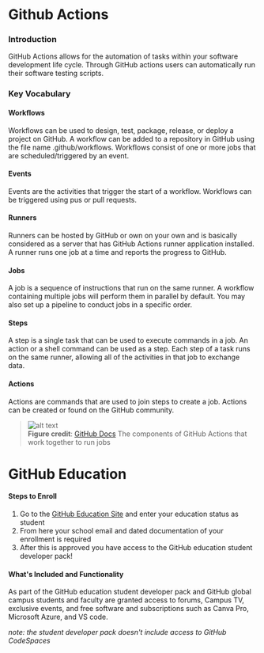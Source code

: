


 

# Github Actions

### Introduction

GitHub Actions allows for the automation of tasks within your software development life cycle. Through GitHub actions users can automatically run their software testing scripts. 

### Key Vocabulary

#### Workflows
Workflows can be used to design, test, package, release, or deploy a project on GitHub. A workflow can be added to a repository in GitHub using the file name .github/workflows. Workflows consist of one or more jobs that are scheduled/triggered by an event. 

#### Events
Events are the activities that trigger the start of a workflow. Workflows can be triggered using pus or pull requests. 

#### Runners
Runners can be hosted by GitHub or own on your own and is basically considered as a server that has GitHub Actions runner application installed. A runner runs one job at a time and reports the progress to GitHub. 

#### Jobs
A job is a sequence of instructions that run on the same runner. A workflow containing multiple jobs will perform them in parallel by default. You may also set up a pipeline to conduct jobs in a specific order. 

#### Steps
A step is a single task that can be used to execute commands in a job. An action or a shell command can be used as a step. Each step of a task runs on the same runner, allowing all of the activities in that job to exchange data.

#### Actions
Actions are commands that are used to join steps to create a job. Actions can be created or found on the GitHub community. 

> ![alt text](https://docs.github.com/assets/images/help/images/overview-actions-design.png)  
> **Figure credit**: [GitHub Docs](https://docs.github.com/en/actions/learn-github-actions/introduction-to-github-actions) The components of GitHub Actions that work together to run jobs


# GitHub Education

#### Steps to Enroll 
1. Go to the [GitHub Education Site](https://education.github.com/globalcampus/student) and enter your education status as student
2. From here your school email and dated documentation of your enrollment is required
3. After this is approved you have access to the GitHub education student developer pack! 

#### What's Included and Functionality
As part of the GitHub education student developer pack and GitHub global campus students and faculty are granted access to forums, Campus TV, exclusive events, and free software and subscriptions such as Canva Pro, Microsoft Azure, and VS code. 

*note: the student developer pack doesn't include access to GitHub CodeSpaces* 